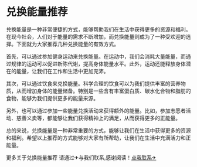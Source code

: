 # 兑换能量推荐

兑换能量是一种非常便捷的方式，能够帮助我们在生活中获得更多的资源和福利。在现今社会，人们对于能量的需求不断增加，而兑换能量则成为了一种受欢迎的选择。下面就为大家推荐几种兑换能量的有效方式。

首先，可以通过参加健身运动来兑换能量。在运动中，我们会消耗大量能量，而通过规律的运动可以促进新陈代谢，提高身体能量水平。此外，运动还能释放身体潜在的能量，让我们在工作和生活中更加充沛。

其次，可以通过饮食来兑换能量。科学合理的饮食可以为我们提供丰富的营养物质，从而增加身体的能量储备。特别是一些含有丰富蛋白质、碳水化合物和脂肪的食物，能够为我们提供更多的能量来源。

另外，也可以通过参加一些能量兑换活动来获得额外的能量。比如，参加志愿者活动、慈善义卖等，都能够让我们获得精神上的满足，从而获得更多的正能量。

总的来说，兑换能量是一种非常重要的方式，能够让我们在生活中获得更多的资源和福利。希望以上推荐的方式能够对大家有所帮助，让我们在生活中充满活力和正能量。

更多关于兑换能量推荐 请通过✈与我们联系,感谢阅读！[点我联系✈](https://help.G208.com)